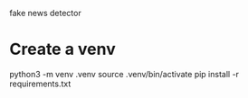 fake news detector

# Create a venv
python3 -m venv .venv
source .venv/bin/activate
pip install -r requirements.txt